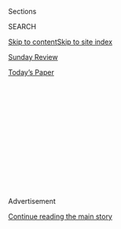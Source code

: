 <div id="app">

<div>

<div>

<div>

<div class="NYTAppHideMasthead css-1q2w90k e1suatyy0">

<div class="section css-ui9rw0 e1suatyy2">

<div class="css-eph4ug er09x8g0">

<div class="css-6n7j50">

</div>

<span class="css-1dv1kvn">Sections</span>

<div class="css-10488qs">

<span class="css-1dv1kvn">SEARCH</span>

</div>

[Skip to content](#site-content)[Skip to site index](#site-index)

</div>

<div id="masthead-section-label" class="css-1wr3we4 eaxe0e00">

[Sunday
Review](https://www.nytimes3xbfgragh.onion/section/opinion/sunday)

</div>

<div class="css-10698na e1huz5gh0">

</div>

</div>

<div id="masthead-bar-one" class="section hasLinks css-15hmgas e1csuq9d3">

<div class="css-uqyvli e1csuq9d0">

</div>

<div class="css-1uqjmks e1csuq9d1">

</div>

<div class="css-9e9ivx">

[](https://myaccount.nytimes3xbfgragh.onion/auth/login?response_type=cookie&client_id=vi)

</div>

<div class="css-1bvtpon e1csuq9d2">

[Today’s
Paper](https://www.nytimes3xbfgragh.onion/section/todayspaper)

</div>

</div>

</div>

</div>

<div data-aria-hidden="false">

<div id="site-content" data-role="main">

<div>

<div class="css-1aor85t" style="opacity:0.000000001;z-index:-1;visibility:hidden">

<div class="css-1hqnpie">

<div class="css-epjblv">

<span class="css-17xtcya">[Sunday
Review](/section/opinion/sunday)</span><span class="css-x15j1o">|</span><span class="css-fwqvlz">It’s
Hard to Be Hungry on Spring
Break</span>

</div>

<div class="css-k008qs">

<div class="css-1iwv8en">

<span class="css-18z7m18"></span>

<div>

</div>

</div>

<span class="css-1n6z4y">https://nyti.ms/2FQQfy2</span>

<div class="css-1705lsu">

<div class="css-4xjgmj">

<div class="css-4skfbu" data-role="toolbar" data-aria-label="Social Media Share buttons, Save button, and Comments Panel with current comment count" data-testid="share-tools">

  - 
  - 
  - 
  - 
    
    <div class="css-6n7j50">
    
    </div>

  - 

</div>

</div>

</div>

</div>

</div>

</div>

<div id="NYT_TOP_BANNER_REGION" class="css-13pd83m">

</div>

<div id="top-wrapper" class="css-1sy8kpn">

<div id="top-slug" class="css-l9onyx">

Advertisement

</div>

[Continue reading the main
story](#after-top)

<div class="ad top-wrapper" style="text-align:center;height:100%;display:block;min-height:250px">

<div id="top" class="place-ad" data-position="top" data-size-key="top">

</div>

</div>

<div id="after-top">

</div>

</div>

<div id="sponsor-wrapper" class="css-1hyfx7x">

<div id="sponsor-slug" class="css-19vbshk">

Supported by

</div>

[Continue reading the main
story](#after-sponsor)

<div id="sponsor" class="ad sponsor-wrapper" style="text-align:center;height:100%;display:block">

</div>

<div id="after-sponsor">

</div>

</div>

<div class="css-v5btjw etb61u70">

<div class="css-v05ibm etb61u71">

[Opinion](/section/opinion)

</div>

</div>

[On Campus](/column/on-campus "On Campus")

<div class="css-1vkm6nb ehdk2mb0">

# It’s Hard to Be Hungry on Spring Break

</div>

<div class="css-xt80pu e12qa4dv0">

<div class="css-18e8msd">

<div class="css-vp77d3 epjyd6m0">

<div class="css-1baulvz">

By <span class="css-1baulvz last-byline" itemprop="name">Anthony Abraham
Jack</span>

</div>

</div>

  - March 17,
    2018

  - 
    
    <div class="css-4xjgmj">
    
    <div class="css-d8bdto" data-role="toolbar" data-aria-label="Social Media Share buttons, Save button, and Comments Panel with current comment count" data-testid="share-tools">
    
      - 
      - 
      - 
      - 
        
        <div class="css-6n7j50">
        
        </div>
    
      - 
    
    </div>
    
    </div>

</div>

</div>

<div class="css-79elbk" data-testid="photoviewer-wrapper">

<div class="css-z3e15g" data-testid="photoviewer-wrapper-hidden">

</div>

<div class="css-1a48zt4 ehw59r15" data-testid="photoviewer-children">

![<span class="css-cnj6d5 e1z0qqy90" itemprop="copyrightHolder"><span class="css-1ly73wi e1tej78p0">Credit...</span><span><span>Angelica
Alzona</span></span></span>](https://static01.graylady3jvrrxbe.onion/images/2018/03/18/opinion/sunday/18jack/18jack-articleLarge.jpg?quality=75&auto=webp&disable=upscale)

</div>

</div>

<div class="section meteredContent css-1r7ky0e" name="articleBody" itemprop="articleBody">

<div class="css-1fanzo5 StoryBodyCompanionColumn">

<div class="css-53u6y8">

The phrase “spring break” conjures up images of college students
lounging on beaches by day and hitting the clubs at night. Many students
do, in fact, travel from campus to far-flung places. On the assumption
that most students leave, schools generally shut down. But this
assumption is outdated, especially as colleges enroll a greater number
of academically talented students from poor families.

I met Valeria, an engaging sociology major from the Midwest, while
conducting a study on social class at elite colleges that included
white, black, Latino and Asian students. (Valeria is not her real name;
the terms of my research protocol require that I use pseudonyms for all
students.) In our conversations, she described one aspect of how it felt
to be a poor student on a rich campus: “There’s always famine during
spring break.”

This problem is more complicated and widespread than people realize.
Data I collected in 2016 on colleges that have adopted no-loan financial
aid policies, which is one way of measuring a school’s commitment to
lower-income students, reveal that roughly one in four kept their
cafeterias open during spring break the same way they do when classes
are in session. At Harvard, where I teach, it was not until
[2015](https://www.nytimes3xbfgragh.onion/2015/04/12/education/edlife/first-generation-students-unite.html)
that the administration opened the dining halls during the break (a
project I was involved in).

Some colleges, like Smith and Carleton, charge students additional fees
to stay on campus during this period. Now, a daily rate of $10 or $15
might not seem like much to some. But to many lower-income students, it
is substantial.

</div>

</div>

<div class="css-1fanzo5 StoryBodyCompanionColumn">

<div class="css-53u6y8">

Spring break is a luxury that many students can’t afford. In a sense,
though, it is one that many colleges make them buy anyway.

I faced this reality as a student at Amherst in the mid-2000s. Valentine
Hall, our only cafeteria, closed. I could not
[afford](http://www.nytimes3xbfgragh.onion/2007/05/27/education/27grad.html)
to go home to Miami, the choice destination for many of my peers.
Instead, I foraged through campus job postings to pick up extra shifts
to pay off meals I put on my credit card.

Today’s students face a similar fate. With no access to a kitchen in
which to cook or store food, Michael, a slim, reserved first-generation
college student, told me, “I just go to Family Dollar to buy things that
I can microwave.” Many students I spoke to rationed food they took from
the cafeteria, oftentimes with the help of sympathetic cafeteria
workers.

Spencer, the daughter of refugees, recounted how she “stole food the day
before they closed everything — I took a bunch of bread and things that
are not perishable.” Michelle, reflective and thoughtful, imported a
strategy she used when she and her family were homeless in New York: She
found a soup kitchen near campus. With comedic seriousness, Arianna, who
has a Southern California vibe, told me, “Spring break is the real
‘Hunger Games.’*”*

Colleges are not unaware of what cafeteria closings can do to students.
Some make special concessions for athletes, international students and
those with certain campus jobs. Lower-income students are often not one
of these protected classes. This institutional oversight brings about
[real
pain](https://www.washingtonpost.com/local/education/for-the-poor-in-the-ivy-league-a-full-ride-isnt-always-what-they-imagined/2016/05/16/5f89972a-114d-11e6-81b4-581a5c4c42df_story.html?utm_term=.e90c56a36e1b).
Worse, the strategies students adopt in response amplify their sense of
isolation and difference. Miranda, her words heavy with emotion, yelled:
“We don’t have a kitchen. It’s really frustrating. What the hell are we
supposed to do?”

</div>

</div>

<div class="css-1fanzo5 StoryBodyCompanionColumn">

<div class="css-53u6y8">

At the 2016 [1vyG](http://www.1vyg.org) conference, where
first-generation college students from the Ivy League came together,
Molly, a woman with a pixie haircut, stood up in a room of 200 people to
discuss the realities of being a poor college student. After pausing for
just a moment, she revealed how she made ends meet during spring break:
She increased her online dating activity to secure meals. Banking on men
paying for the first date, she felt that her best option was to use
Tinder as if it were OpenTable.

At elite colleges like Harvard, food insecurity — not knowing where your
next meal is coming from — is more episodic, happening mostly around
breaks. That is not the case at many other colleges [around the
country](https://studentsagainsthunger.org/hunger-on-campus/). At the
University of Hawaii at Manoa, public health researchers found in 2009
that [21
percent](https://www.cambridge.org/core/journals/public-health-nutrition/article/div-classtitlefood-insecurity-prevalence-among-college-students-at-the-university-of-hawaii-at-mnoadiv/21D2F99685FB0C06061003AB6B9DEE62)
students there experienced this reality firsthand. A more recent George
Washington University survey revealed that one in five first-generation
college students reported being “food insecure” three or more times a
week. In a study done by California State University, college officials
estimated that 21 percent of their students struggled with food
insecurity. The reality is that students at [state and community
colleges](https://www.nytimes3xbfgragh.onion/2015/12/04/opinion/hungry-homeless-and-in-college.html)
bear this burden [most
acutely](https://www.nytimes3xbfgragh.onion/2018/01/14/opinion/hunger-college-food-insecurity.html).

Food insecurity undercuts academic performance. But its effects go
beyond lowering grades. Hunger in the midst of plenty weakens students’
sense of belonging and undercuts their social, emotional and physical
well-being. Knowing one’s peers are away relaxing while you scrounge for
food makes poor students not only keenly aware of their own economic
disadvantage but also of what their colleges make them endure because of
it.

Some colleges are reversing their decision to close cafeterias. Amherst
now opens Valentine Hall during break. Connecticut College, which in
2015 charged fees to eat and stay on campus, no longer does for breaks
in the academic year. Through valiant efforts by student activists,
other colleges have opened [food
banks](http://www.npr.org/sections/thesalt/2016/10/14/497948224/more-colleges-open-food-pantries-to-address-campus-hunger).
Virginia Commonwealth University (in 2014) and George Washington
University (in 2016) opened pantries to provide students with healthy
food options. Columbia opened a food bank last year. We need more
changes like these on individual campuses. But for systemic change, more
robust interventions are needed.

Battling food insecurity in college calls for national policy changes.
Increases to federal Pell Grants would provide students with resources
for expenses associated with being in college, those covered by tuition
and the many incidentals that are not. Expanding college students’
eligibility for
[SNAP](https://www.benefits.gov/benefits/benefit-details/361) is equally
important. These changes would allow students to focus energy and time
on academics instead of strategizing about ways to secure food. Given
the present presidential administration, however, I am not optimistic
that reducing such inequalities will become a priority anytime soon.

To borrow from the actress Viola Davis, diversity “[is not a
hashtag](http://www.etonline.com/media/video/exclusive_viola_davis_says_hollywood_diversity_issue_is_not_a_hashtag-181257/)”
to be celebrated when recruiting poor students and put on the back
burner once they are on campus. It is one thing to extend coveted
invitations to them. It’s another to really prepare for their arrival.

</div>

</div>

</div>

<div>

</div>

<div>

</div>

<div>

</div>

<div>

<div id="bottom-wrapper" class="css-1ede5it">

<div id="bottom-slug" class="css-l9onyx">

Advertisement

</div>

[Continue reading the main
story](#after-bottom)

<div id="bottom" class="ad bottom-wrapper" style="text-align:center;height:100%;display:block;min-height:90px">

</div>

<div id="after-bottom">

</div>

</div>

</div>

</div>

</div>

## Site Index

<div>

</div>

## Site Information Navigation

  - [© <span>2020</span> <span>The New York Times
    Company</span>](https://help.nytimes3xbfgragh.onion/hc/en-us/articles/115014792127-Copyright-notice)

<!-- end list -->

  - [NYTCo](https://www.nytco.com/)
  - [Contact
    Us](https://help.nytimes3xbfgragh.onion/hc/en-us/articles/115015385887-Contact-Us)
  - [Work with us](https://www.nytco.com/careers/)
  - [Advertise](https://nytmediakit.com/)
  - [T Brand Studio](http://www.tbrandstudio.com/)
  - [Your Ad
    Choices](https://www.nytimes3xbfgragh.onion/privacy/cookie-policy#how-do-i-manage-trackers)
  - [Privacy](https://www.nytimes3xbfgragh.onion/privacy)
  - [Terms of
    Service](https://help.nytimes3xbfgragh.onion/hc/en-us/articles/115014893428-Terms-of-service)
  - [Terms of
    Sale](https://help.nytimes3xbfgragh.onion/hc/en-us/articles/115014893968-Terms-of-sale)
  - [Site
    Map](https://spiderbites.nytimes3xbfgragh.onion)
  - [Help](https://help.nytimes3xbfgragh.onion/hc/en-us)
  - [Subscriptions](https://www.nytimes3xbfgragh.onion/subscription?campaignId=37WXW)

</div>

</div>

</div>

</div>
